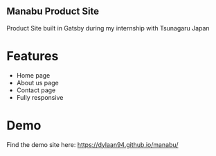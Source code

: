 ## Manabu Product Site

Product Site built in Gatsby during my internship with Tsunagaru Japan

# Features
- Home page
- About us page
- Contact page
- Fully responsive

# Demo
Find the demo site here: https://dylaan94.github.io/manabu/